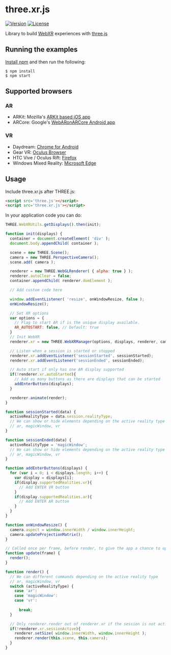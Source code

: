 # three.xr.js

[![Version](http://img.shields.io/npm/v/three.xr.js.svg?style=flat-square)](https://npmjs.org/package/three.xr.js)
[![License](http://img.shields.io/npm/l/three.xr.js.svg?style=flat-square)](https://npmjs.org/package/three.xr.js)

Library to build [WebXR](https://github.com/mozilla/webxr-api) experiences with [three.js](https://github.com/mrdoob/three.js)

## Running the examples
<a href="https://docs.npmjs.com/getting-started/installing-node">Install npm</a> and then run the following:

```
$ npm install
$ npm start
```

## Supported browsers

### AR

  - ARKit: Mozilla's [ARKit based iOS app](https://github.com/mozilla/webxr-ios)
  - ARCore: Google's [WebARonARCore Android app](https://github.com/google-ar/WebARonARCore)

### VR

  - Daydream: [Chrome for Android](https://webvr.rocks/chrome_for_android)
  - Gear VR: [Oculus Browser](https://webvr.rocks/oculus_browser)
  - HTC Vive / Oculus Rift: [Firefox](https://webvr.rocks/firefox)
  - Windows Mixed Reality: [Microsoft Edge](https://webvr.rocks/microsoft_edge)

## Usage

Include three.xr.js after THREE.js:
```html
<script src='three.js'></script>
<script src='three.xr.js'></script>
```

In your application code you can do:
```js
THREE.WebXRUtils.getDisplays().then(init);

function init(displays) {
  container = document.createElement( 'div' );
  document.body.appendChild( container );

  scene = new THREE.Scene();
  camera = new THREE.PerspectiveCamera();
  scene.add( camera );

  renderer = new THREE.WebGLRenderer( { alpha: true } );
  renderer.autoClear = false;
  container.appendChild( renderer.domElement );

  // Add custom code here

  window.addEventListener( 'resize', onWindowResize, false );
  onWindowResize();

  // Set XR options
  var options = {
    // Flag to start AR if is the unique display available.
    AR_AUTOSTART: false, // Default: true
  }
  // Init WebXR
  renderer.xr = new THREE.WebXRManager(options, displays, renderer, camera, scene, update);

  // Listen when a session is started or stopped
  renderer.xr.addEventListener('sessionStarted', sessionStarted);
  renderer.xr.addEventListener('sessionEnded', sessionEnded);

  // Auto start if only has one AR display supported
  if(!renderer.xr.autoStarted){
    // Add as many buttons as there are displays that can be started
    addEnterButtons(displays);
  }

  renderer.animate(render);
}

function sessionStarted(data) {
  activeRealityType = data.session.realityType;
  // We can show or hide elements depending on the active reality type
  // ar, magicWindow, vr
}

function sessionEnded(data) {
  activeRealityType = 'magicWindow';
  // We can show or hide elements depending on the active reality type
  // ar, magicWindow, vr
}

function addEnterButtons(displays) {
  for (var i = 0; i < displays.length; i++) {
    var display = displays[i];
    if(display.supportedRealities.vr){
      // Add ENTER VR button
    }
    if(display.supportedRealities.ar){
      // Add ENTER AR button
    }
  }
}

function onWindowResize() {
  camera.aspect = window.innerWidth / window.innerHeight;
  camera.updateProjectionMatrix();
}

// Called once per frame, before render, to give the app a chance to update this.scene
function update(frame) {
  render();
}

function render() {
  // We can different commands depending on the active reality type
  // ar, magicWindow, vr
  switch (activeRealityType) {
    case 'ar':
    case 'magicWindow':
    case 'vr':
      
      break;
  } 

  // Only renderer.render out of renderer.xr if the session is not active
  if(!renderer.xr.sessionActive){
    renderer.setSize( window.innerWidth, window.innerHeight );
    renderer.render(this.scene, this.camera);
  }
}

```